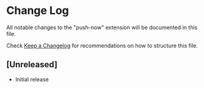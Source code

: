 # Change Log

All notable changes to the "push-now" extension will be documented in this file.

Check [Keep a Changelog](http://keepachangelog.com/) for recommendations on how to structure this file.

## [Unreleased]

- Initial release